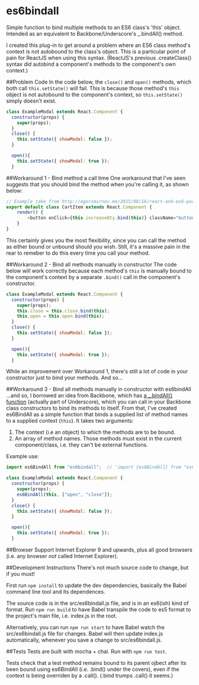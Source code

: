 # es6bindall

Simple function to bind multiple methods to an ES6 class's 'this' object. Intended as an equivalent to Backbone/Underscore's _.bindAll() method.

I created this plug-in to get around a problem where an ES6 class method's context is not autobound to the class's object.  This is a particular point of pain for ReactJS when using this syntax.  (ReactJS's previous .createClass() syntax _did_ autobind a component's methods to the component's own context.)

##Problem Code
In the code below, the ```close()``` and ```open()``` methods, which both call ```this.setState()``` will fail.  This is because those method's ```this``` object is not autobound to the component's context, so ```this.setState()``` simply doesn't exist.
```javascript
class ExampleModal extends React.Component {
  constructor(props) {
    super(props);
  }
  close() {
    this.setState({ showModal: false });
  }

  open(){
    this.setState({ showModal: true });
  }
  ```

##Workaround 1 - Bind method a call time
One workaround that I've seen suggests that you should bind the method when you're calling it, as shown below:
```javascript
// Example take from http://egorsmirnov.me/2015/08/16/react-and-es6-part3.html
export default class CartItem extends React.Component {
    render() {
        <button onClick={this.increaseQty.bind(this)} className="button success">+</button>
    }
}
```
This certainly gives you the most flexibility, since you can call the method as either bound or unbound should you wish.  Still, it's a massive pain in the rear to remeber to do this every time you call your method.


##Workaround 2 - Bind all methods manually in constructor
The code below will work correctly because each method's ```this``` is manually bound to the component's context by a separate ```.bind()``` call in the component's constructor.

```javascript
class ExampleModal extends React.Component {
  constructor(props) {
    super(props);
    this.close = this.close.bind(this);
    this.open = this.open.bind(this);
  }
  close() {
    this.setState({ showModal: false });
  }

  open(){
    this.setState({ showModal: true });
  }
  ```

While an improvement over Workaround 1, there's still a lot of code in your constructor just to bind your methods.  And so...


##Workaround 3 - Bind all methods manually in constructor with es6bindAll
...and so, I borrowed an idea from Backbone, which has [a _.bindAll() function](http://underscorejs.org/#bindAll) (actually part of Underscore), which you can call in your Backbone class constructors to bind its methods to itself.  From that, I've created es6BindAll as a simple function that binds a supplied list of method names to a supplied context (```this```).  It takes two arguments:

1. The context (i.e an object) to which the methods are to be bound.
2. An array of method names.  Those methods must exist in the current component/class, i.e. they can't be external functions.

Example use:
```javascript
import es6BindAll from "es6bindall";  // 'import {es6BindAll} from "es6bindall"' will also work

class ExampleModal extends React.Component {
  constructor(props) {
    super(props);
    es6BindAll(this, ["open", "close"]);
  }
  close() {
    this.setState({ showModal: false });
  }

  open(){
    this.setState({ showModal: true });
  }
  ```
  
  ##Browser Support
Internet Explorer 9 and upwards, plus all good browsers (i.e. any browser _not_ called Internet Explorer).


##Development Instructions
There's not much source code to change, but if you must!

First run `npm install` to update the dev dependencies, basically the Babel command line tool and its dependences.

The source code is in the src/es6bindall.js file, and is in an es6(ish) kind of format.  Run `npm run build` to have Babel transpile the code to es5 format to the project's main file, i.e. index.js in the root.

Alternatively, you can run `npm run start` to have Babel watch the src/es6bindall.js file for changes.  Babel will then update index.js automatically, whenever you save a change to src/es6bindall.js.

##Tests
Tests are built with mocha + chai.  Run with `npm run test`.

Tests check that a test method remains bound to its parent ojbect after its been bound using es6BindAll (i.e. .bind() under the covers), even if the context is being overriden by a .call().  (.bind trumps .call() it seems.)


